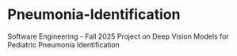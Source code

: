 # Pneumonia-Identification
Software Engineering - Fall 2025 Project on Deep Vision Models for Pediatric Pneumonia Identification
